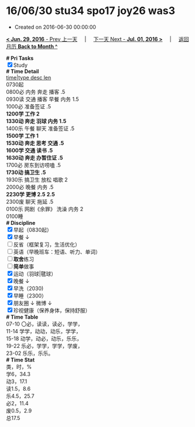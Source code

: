 # 16/06/30 stu34 spo17 joy26 was3

- Created on 2016-06-30 00:00:00

[**< Jun. 29, 2016** - Prev 上一天](_archived/lifelogs/2016/06/d29.md) &nbsp; &nbsp; | &nbsp; &nbsp; [下一天 Next - **Jul. 01, 2016 >**](_archived/lifelogs/2016/07/d01.md) &nbsp; &nbsp; |  &nbsp; &nbsp; [返回月历 **Back to Month ^**](_archived/lifelogs/2016/06/index.md)
<br/><div><b># Pri Tasks</b></div><div><input checked="true" type="checkbox"/>Study</div><div><b># Time Detail</b></div><div><u>time|type desc len</u></div><div>0730起</div><div>0800必 内务 奔走 播客 .5</div><div>0930读 交通 播客 早餐 内务 1.5</div><div>1000必 准备签证 .5</div><div><b>1200学 工作 2</b></div><div><b>1330动 奔走 羽球 内务 1.5</b></div><div>1400乐 午餐 聊天 准备签证 .5</div><div><b>1500学 工作 1</b></div><div><b>1530动 奔走 思考 交通 .5</b></div><div><b>1600学 交通 读书 .5</b></div><div><b>1630动 奔走 办暂住证 .5</b></div><div>1700必 房东到访唠嗑 .5</div><div><b>1730动 搞卫生 .5</b></div><div>1930乐 搞卫生 放松 唱歌 2</div><div>2000必 晚餐 内务 .5</div><div><b>2230学 更博 2.5</b> <b>2.5</b></div><div>2300废 聊天 拖延 .5</div><div>0100乐 网剧《余罪》 洗澡 内务 2</div><div>0100睡</div><div><b># Discipline</b></div><div><input checked="true" type="checkbox"/>早起（0830起）</div><div><input checked="true" type="checkbox"/>早餐 ↓</div><div><input type="checkbox"/>反省（框架复习，生活优化）</div><div><input type="checkbox"/>英语（早晚班车：短语、听力、单词）</div><div><input type="checkbox"/><b>取舍</b>练习</div><div><input type="checkbox"/><b>简单</b>做事</div><div><input checked="true" type="checkbox"/>运动（羽球|毽球）</div><div><input checked="true" type="checkbox"/>晚餐 ↓</div><div><input checked="true" type="checkbox"/>早洗（2030)</div><div><input checked="true" type="checkbox"/>早睡（2300）</div><div><input checked="true" type="checkbox"/>朋友圈 ↓ 微博 ↓</div><div><input checked="true" type="checkbox"/>珍视健康（保养身体，保持舒服）</div><div><b># Time Table</b></div><div>07-10 〇必，读读，读必，学学，</div><div>11-14 学学，动动，动乐，学学，</div><div>15-18 动学，动必，动乐，乐乐，</div><div>19-22 乐必，学学，学学，学废，</div><div>23-02 乐乐，乐乐。</div><div><b># Time Stat</b></div><div>类，时，%</div><div>学6，34.3</div><div>动3，17.1</div><div>读1.5，8.6</div><div>乐4.5，25.7</div><div>必2，11.4</div><div>废0.5，2.9</div><div>总17.5</div>
